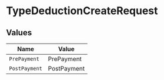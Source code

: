 # TypeDeductionCreateRequest


## Values

| Name          | Value         |
| ------------- | ------------- |
| `PrePayment`  | PrePayment    |
| `PostPayment` | PostPayment   |